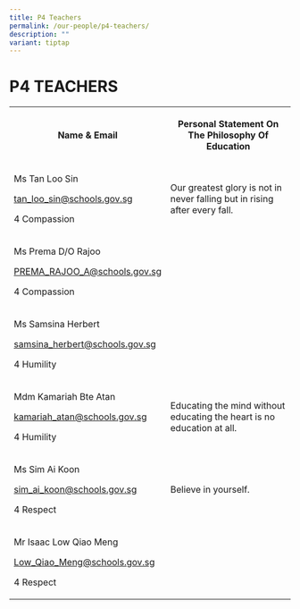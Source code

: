 ```yaml
---
title: P4 Teachers
permalink: /our-people/p4-teachers/
description: ""
variant: tiptap
---
```

<h1><strong>P4 TEACHERS</strong></h1><table><tbody><tr><th rowspan="1" colspan="1"><p>Name &amp; Email</p></th><th rowspan="1" colspan="1"><p>Personal Statement On The Philosophy Of Education</p></th></tr><tr><td rowspan="1" colspan="1"><p>Ms Tan Loo Sin</p><p><a href="mailto:tan_loo_sin@schools.gov.sg" rel="noopener noreferrer nofollow" target="_blank">tan_loo_sin@schools.gov.sg</a></p><p>4 Compassion</p></td><td rowspan="1" colspan="1"><p>Our greatest glory is not in never falling but in rising after every fall.</p></td></tr><tr><td rowspan="1" colspan="1"><p>Ms Prema D/O Rajoo</p><p><a href="mailto:PREMA_RAJOO_A@schools.gov.sg" rel="noopener noreferrer nofollow" target="_blank">PREMA_RAJOO_A@schools.gov.sg</a></p><p>4 Compassion</p></td><td rowspan="1" colspan="1"><p></p></td></tr><tr><td rowspan="1" colspan="1"><p>Ms Samsina Herbert</p><p><a href="mailto:samsina_herbert@schools.gov.sg" rel="noopener noreferrer nofollow" target="_blank">samsina_herbert@schools.gov.sg</a></p><p>4 Humility</p></td><td rowspan="1" colspan="1"><p></p></td></tr><tr><td rowspan="1" colspan="1"><p>Mdm Kamariah Bte Atan</p><p><a href="mailto:kamariah_atan@schools.gov.sg" rel="noopener noreferrer nofollow" target="_blank">kamariah_atan@schools.gov.sg</a></p><p>4 Humility</p></td><td rowspan="1" colspan="1"><p>Educating the mind without educating the heart is no education at all.</p></td></tr><tr><td rowspan="1" colspan="1"><p>Ms Sim Ai Koon</p><p><a href="mailto:sim_ai_koon@schools.gov.sg" rel="noopener noreferrer nofollow" target="_blank">sim_ai_koon@schools.gov.sg</a></p><p>4 Respect</p></td><td rowspan="1" colspan="1"><p>Believe in yourself.</p></td></tr><tr><td rowspan="1" colspan="1"><p>Mr Isaac Low Qiao Meng</p><p><a href="mailto:Low_Qiao_Meng@schools.gov.sg" rel="noopener noreferrer nofollow" target="_blank">Low_Qiao_Meng@schools.gov.sg</a></p><p>4 Respect</p></td><td rowspan="1" colspan="1"><p></p></td></tr></tbody></table><p></p>